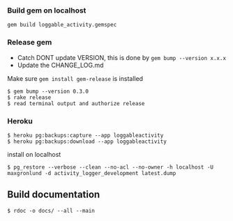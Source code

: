### Build gem on localhost
```
gem build loggable_activity.gemspec
```

### Release gem
- Catch DONT update VERSION, this is done by `gem bump --version x.x.x`
- Update the CHANGE_LOG.md

Make sure `gem install gem-release` is installed

```
$ gem bump --version 0.3.0
$ rake release
$ read terminal output and authorize release
```

### Heroku
```
$ heroku pg:backups:capture --app loggableactivity
$ heroku pg:backups:download --app loggableactivity
```
install on localhost
```
$ pg_restore --verbose --clean --no-acl --no-owner -h localhost -U maxgronlund -d activity_logger_development latest.dump
```

## Build documentation
```
$ rdoc -o docs/ --all --main 
```
